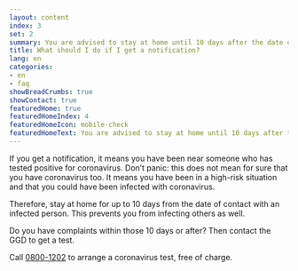 ```yaml
---
layout: content
index: 3
set: 2
summary: You are advised to stay at home until 10 days after the date of contact. Do you have complaints? Then make sure you are tested.
title: What should I do if I get a notification? 
lang: en
categories:
- en
- faq
showBreadCrumbs: true
showContact: true
featuredHome: true
featuredHomeIndex: 4
featuredHomeIcon: mobile-check
featuredHomeText: You are advised to stay at home until 10 days after the date of the contact. Do you have complaints? Then make sure you are tested.
---
```


If you get a notification, it means you have been near someone who has tested positive for coronavirus. Don’t panic: this does not mean for sure that you have coronavirus too. It means you have been in a high-risk situation and that you could have been infected with coronavirus. 

Therefore, stay at home for up to 10 days from the date of contact with an infected person. This prevents you from infecting others as well.

Do you have complaints within those 10 days or after? Then contact the GGD to get a test.

Call [0800-1202](tel:+318001202) to arrange a coronavirus test, free of charge.

